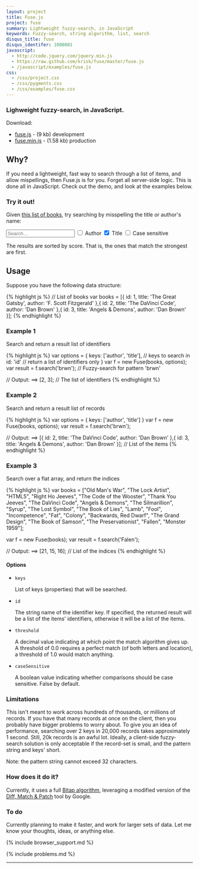 ```yaml
---
layout: project
title: Fuse.js
project: fuse
summary: Lightweight fuzzy-search, in JavaScript
keywords: Fuzzy-search, string algorithm, list, search
disqus_title: fuse
disqus_identifer: 1000001
javascript:
  - http://code.jquery.com/jquery.min.js
  - https://raw.github.com/krisk/fuse/master/fuse.js
  - /javascript/examples/fuse.js
css:
  - /css/project.css
  - /css/pygments.css
  - /css/examples/fuse.css
---
```


### Lighweight fuzzy-search, in JavaScript.

Download:

<ul class="download-list">
  <li><a href="https://raw.github.com/krisk/fuse/master/fuse.js">fuse.js</a> - (9 kb) development</li>
  <li><a href="https://raw.github.com/krisk/fuse/master/fuse.min.js">fuse.min.js</a> - (1.58 kb) production</li>
</ul>

## Why?

If you need a lightweight, fast way to search through a list of items, and allow mispellings, then Fuse.js is for you.  Forget all server-side logic.  This is done all in JavaScript.  Check out the demo, and look at the examples below.

### Try it out!

Given [this list of books](http://www.kiro.me/data/books.json), try searching by misspelling the title or author's name:

<input id="inputSearch" placeholder="Search..." />
<input id="author" type="checkbox" class="fuse-checkbox" />
<label for="author" >Author</label>

<input id="title" type="checkbox" checked="true" class="fuse-checkbox" />
<label for="title">Title</label>

<input id="case" type="checkbox" class="fuse-checkbox" />
<label for="case">Case sensitive</label>

The results are sorted by score. That is, the ones that match the strongest are first.

<ul id="results">
</ul>

## Usage

Suppose you have the following data structure:

{% highlight js %}
// List of books
var books = [{
  id: 1,
  title: 'The Great Gatsby',
  author: 'F. Scott Fitzgerald'
},{
  id: 2,
  title: 'The DaVinci Code',
  author: 'Dan Brown'
},{
  id: 3,
  title: 'Angels & Demons',
  author: 'Dan Brown'
}];
{% endhighlight %}

### Example 1

Search and return a result list of identifiers

{% highlight js %}
var options = {
  keys: ['author', 'title'],   // keys to search in
  id: 'id'                     // return a list of identifiers only
}
var f = new Fuse(books, options);
var result = f.search('brwn'); // Fuzzy-search for pattern 'brwn'

// Output:
==> [2, 3]; // The list of identifiers
{% endhighlight %}

### Example 2

Search and return a result list of records

{% highlight js %}
var options = {
  keys: ['author', 'title']
}
var f = new Fuse(books, options);
var result = f.search('brwn');

// Output:
==>
[{
  id: 2,
  title: 'The DaVinci Code',
  author: 'Dan Brown'
},{
  id: 3,
  title: 'Angels & Demons',
  author: 'Dan Brown'
}]; // List of the items
{% endhighlight %}

### Example 3

Search over a flat array, and return the indices

{% highlight js %}
var books = ["Old Man's War", "The Lock Artist", "HTML5", "Right Ho Jeeves", "The Code of the Wooster", "Thank You Jeeves", "The DaVinci Code", "Angels & Demons", "The Silmarillion", "Syrup", "The Lost Symbol", "The Book of Lies", "Lamb", "Fool", "Incompetence", "Fat", "Colony", "Backwards, Red Dwarf", "The Grand Design", "The Book of Samson", "The Preservationist", "Fallen", "Monster 1959"];

var f = new Fuse(books);
var result = f.search('Falen');

// Output:
==> [21, 15, 16]; // List of the indices
{% endhighlight %}

#### Options
<ul id="api">
  <li>
    <code>keys</code>
    <p>List of keys (properties) that will be searched.</p>
  </li>
  <li>
    <code>id</code>
    <p>The string name of the identifier key. If specified, the returned result will be a list of the items' identifiers, otherwise it will be a list of the items.</p>
  </li>
  <li>
    <code>threshold</code>
    <p>A decimal value indicating at which point the match algorithm gives up. A threshold of 0.0 requires a perfect match (of both letters and location), a threshold of 1.0 would match anything.</p>
  </li>
  <li>
    <code>caseSensitive</code>
    <p>A boolean value indicating whether comparisons should be case sensitive.  False by default.</p>
  </li>
</ul>

### Limitations

This isn't meant to work across hundreds of thousands, or millions of records. If you have that many records at once on the client, then you probably have bigger problems to worry about. To give you an idea of performance, searching over 2 keys in 20,000 records takes approximately 1 second. Still, 20k records is an awful lot. Ideally, a client-side fuzzy-search solution is only acceptable if the record-set is small, and the pattern string and keys' short.

Note: the pattern string cannot exceed 32 characters.

### How does it do it?

Currently, it uses a full [Bitap algorithm](http://en.wikipedia.org/wikIi/Bitap_algorithm "Bitap algorithm - wiki"), leveraging a modified version of the [Diff, Match & Patch](http://code.google.com/p/google-diff-match-patch/ "Diff, Match & Patch") tool by Google.

### To do

Currently planning to make it faster, and work for larger sets of data.  Let me know your thoughts, ideas, or anything else.

{% include browser_support.md %}

{% include problems.md %}

- - -
